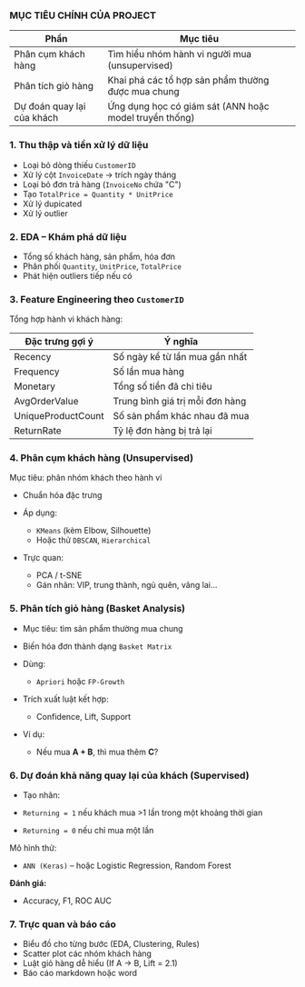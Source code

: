 ### MỤC TIÊU CHÍNH CỦA PROJECT

| Phần                       | Mục tiêu                                               |
| -------------------------- | ------------------------------------------------------ |
| Phân cụm khách hàng        | Tìm hiểu nhóm hành vi người mua (unsupervised)         |
| Phân tích giỏ hàng         | Khai phá các tổ hợp sản phẩm thường được mua chung     |
| Dự đoán quay lại của khách | Ứng dụng học có giám sát (ANN hoặc model truyền thống) |



### 1. Thu thập và tiền xử lý dữ liệu

* Loại bỏ dòng thiếu `CustomerID`
* Xử lý cột `InvoiceDate` → trích ngày tháng
* Loại bỏ đơn trả hàng (`InvoiceNo` chứa "C")
* Tạo `TotalPrice = Quantity * UnitPrice`
* Xử lý dupicated
* Xử lý outlier

### 2. EDA – Khám phá dữ liệu

* Tổng số khách hàng, sản phẩm, hóa đơn
* Phân phối `Quantity`, `UnitPrice`, `TotalPrice`
* Phát hiện outliers tiếp nếu có

### 3. Feature Engineering theo `CustomerID`

Tổng hợp hành vi khách hàng:

| Đặc trưng gợi ý    | Ý nghĩa                         |
| ------------------ | ------------------------------- |
| Recency            | Số ngày kể từ lần mua gần nhất  |
| Frequency          | Số lần mua hàng                 |
| Monetary           | Tổng số tiền đã chi tiêu        |
| AvgOrderValue      | Trung bình giá trị mỗi đơn hàng |
| UniqueProductCount | Số sản phẩm khác nhau đã mua    |
| ReturnRate         | Tỷ lệ đơn hàng bị trả lại       |

### 4. Phân cụm khách hàng (Unsupervised)

Mục tiêu: phân nhóm khách theo hành vi

* Chuẩn hóa đặc trưng
* Áp dụng:

  * `KMeans` (kèm Elbow, Silhouette)
  * Hoặc thử `DBSCAN`, `Hierarchical`
* Trực quan:

  * PCA / t-SNE
  * Gán nhãn: VIP, trung thành, ngủ quên, vãng lai...


###  5. Phân tích giỏ hàng (Basket Analysis)

* Mục tiêu: tìm sản phẩm thường mua chung

* Biến hóa đơn thành dạng `Basket Matrix`
* Dùng:

  * `Apriori` hoặc `FP-Growth`
* Trích xuất luật kết hợp:

  * Confidence, Lift, Support
* Ví dụ:

  * Nếu mua **A + B**, thì mua thêm **C**?


### 6. Dự đoán khả năng quay lại của khách (Supervised)

* Tạo nhãn:

* `Returning = 1` nếu khách mua >1 lần trong một khoảng thời gian
* `Returning = 0` nếu chỉ mua một lần

Mô hình thử:

* `ANN (Keras)` – hoặc Logistic Regression, Random Forest

**Đánh giá:**

* Accuracy, F1, ROC AUC


### 7. Trực quan và báo cáo

* Biểu đồ cho từng bước (EDA, Clustering, Rules)
* Scatter plot các nhóm khách hàng
* Luật giỏ hàng dễ hiểu (If A → B, Lift = 2.1)
* Báo cáo markdown hoặc word

